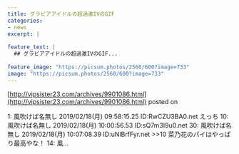 ```yaml
---
title: グラビアアイドルの超過激IVのGIF
categories:
- news
excerpt: |
  
feature_text: |
  ## グラビアアイドルの超過激IVのGIF...
  
feature_image: "https://picsum.photos/2560/600?image=733"
image: "https://picsum.photos/2560/600?image=733"
---
```


[http://vipsister23.com/archives/9901086.html](http://vipsister23.com/archives/9901086.html)
posted on 

<!--more-->

1: 風吹けば名無し 2019/02/18(月) 09:58:15.25 ID:RwCZU3BA0.net えっち 10: 風吹けば名無し 2019/02/18(月) 10:00:56.53 ID:sQ7m3I9u0.net 30: 風吹けば名無し 2019/02/18(月) 10:07:08.39 ID:uNlBrfFyr.net &gt;&gt;10 菜乃花のパイはやっぱり最高やな！ 14: 風...
